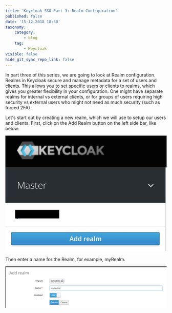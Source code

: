 ```yaml
---
title: 'Keycloak SSO Part 3: Realm Configuration'
published: false
date: '15-12-2018 18:30'
taxonomy:
    category:
        - blog
    tag:
        - Keycloak
visible: false
hide_git_sync_repo_link: false
---
```


In part three of this series, we are going to look at Realm configuration. Realms in Keycloak secure and manage metadata for a set of users and clients. This allows you to set specific users or clients to realms, which gives you greater flexibility in your configuration. One might have separate realms for internal vs external clients, or for groups of users requiring high security vs external users who might not need as much security (such as forced 2FA).

Let's start out by creating a new realm, which we will use to setup our users and clients. First, click on the Add Realm button on the left side bar, like below:

![Add Realm](add-realm.png)

Then enter a name for the Realm, for example, myRealm.

![Name Realm](name-realm.png)
